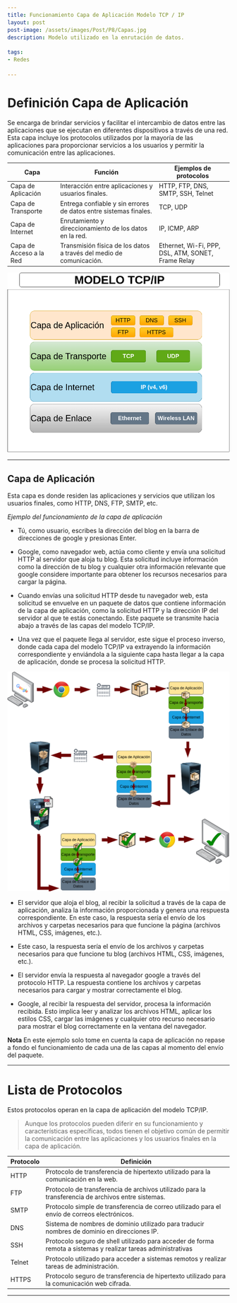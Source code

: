 ```yaml
---
title: Funcionamiento Capa de Aplicación Modelo TCP / IP
layout: post
post-image: /assets/images/Post/P8/Capas.jpg
description: Modelo utilizado en la enrutación de datos.

tags:
- Redes

---
```


# Definición Capa de Aplicación

Se encarga de brindar servicios y facilitar el intercambio de datos entre las aplicaciones que se ejecutan en diferentes dispositivos a través de una red. Esta capa incluye los protocolos utilizados por la mayoría de las aplicaciones para proporcionar servicios a los usuarios y permitir la comunicación entre las aplicaciones.


| Capa                | Función                                                         | Ejemplos de protocolos                                   |
|---------------------|------------------------------------------------------------------|---------------------------------------------------------|
| Capa de Aplicación  | Interacción entre aplicaciones y usuarios finales.               | HTTP, FTP, DNS, SMTP, SSH, Telnet                       |
| Capa de Transporte  | Entrega confiable y sin errores de datos entre sistemas finales. | TCP, UDP                                                |
| Capa de Internet    | Enrutamiento y direccionamiento de los datos en la red.          | IP, ICMP, ARP                                           |
| Capa de Acceso a la Red | Transmisión física de los datos a través del medio de comunicación. | Ethernet, Wi-Fi, PPP, DSL, ATM, SONET, Frame Relay     |


![P8F](/assets/images/Post/P8/Capas.png)


---

## Capa de Aplicación

Esta capa es donde residen las aplicaciones y servicios que utilizan los usuarios finales, como HTTP, DNS, FTP, SMTP, etc. 


_Ejemplo del funcionamiento de la capa de aplicación_

- Tú, como usuario, escribes la dirección del blog en la barra de direcciones de google y presionas Enter.

- Google, como navegador web, actúa como cliente y envía una solicitud HTTP al servidor que aloja tu blog. Esta solicitud incluye información como la dirección de tu blog y cualquier otra información relevante que google considere importante para obtener los recursos necesarios para cargar la página.

- Cuando envías una solicitud HTTP desde tu navegador web, esta solicitud se envuelve en un paquete de datos que contiene información de la capa de aplicación, como la solicitud HTTP y la dirección IP del servidor al que te estás conectando. Este paquete se transmite hacia abajo a través de las capas del modelo TCP/IP.

- Una vez que el paquete llega al servidor, este sigue el proceso inverso, donde cada capa del modelo TCP/IP va extrayendo la información correspondiente y enviándola a la siguiente capa hasta llegar a la capa de aplicación, donde se procesa la solicitud HTTP.

![P8F](/assets/images/Post/P8/P8F.png)

- El servidor que aloja el blog, al recibir la solicitud a través de la capa de aplicación, analiza la información proporcionada y genera una respuesta correspondiente. En este caso, la respuesta sería el envío de los archivos y carpetas necesarios para que funcione la página (archivos HTML, CSS, imágenes, etc.).

- Este caso, la respuesta sería el envío de los archivos y carpetas necesarios para que funcione tu blog (archivos HTML, CSS, imágenes, etc.).

- El servidor envía la respuesta al navegador google a través del protocolo HTTP. La respuesta contiene los archivos y carpetas necesarios para cargar y mostrar correctamente el blog.

- Google, al recibir la respuesta del servidor, procesa la información recibida. Esto implica leer y analizar los archivos HTML, aplicar los estilos CSS, cargar las imágenes y cualquier otro recurso necesario para mostrar el blog correctamente en la ventana del navegador.

**Nota** 
En este ejemplo solo tome en cuenta la capa de aplicación no repase a fondo el funcionamiento de cada una de las capas al momento del envío del paquete. 

---

# Lista de Protocolos

Estos protocolos operan en la capa de aplicación del modelo TCP/IP.

>Aunque los protocolos pueden diferir en su funcionamiento y características específicas, todos tienen el objetivo común de permitir la comunicación entre las aplicaciones y los usuarios finales en la capa de aplicación.


| Protocolo | Definición |
|-----------|------------|
| HTTP      | Protocolo de transferencia de hipertexto utilizado para la comunicación en la web. | 
| FTP       | Protocolo de transferencia de archivos utilizado para la transferencia de archivos entre sistemas. | 
| SMTP      | Protocolo simple de transferencia de correo utilizado para el envío de correos electrónicos. | 
| DNS       | Sistema de nombres de dominio utilizado para traducir nombres de dominio en direcciones IP. | 
| SSH       | Protocolo seguro de shell utilizado para acceder de forma remota a sistemas y realizar tareas administrativas | 
| Telnet    | Protocolo utilizado para acceder a sistemas remotos y realizar tareas de administración. | 
| HTTPS     | Protocolo seguro de transferencia de hipertexto utilizado para la comunicación web cifrada. | 


---



